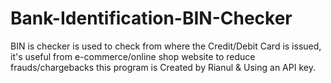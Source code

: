 # Bank-Identification-BIN-Checker
BIN is checker is used to check from where the Credit/Debit Card is issued, it's useful from e-commerce/online shop website to reduce frauds/chargebacks this program is Created by Rianul &amp; Using an API key.
